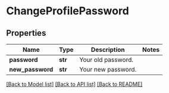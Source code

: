 # ChangeProfilePassword

## Properties
Name | Type | Description | Notes
------------ | ------------- | ------------- | -------------
**password** | **str** | Your old password. | 
**new_password** | **str** | Your new password. | 

[[Back to Model list]](../README.md#documentation-for-models) [[Back to API list]](../README.md#documentation-for-api-endpoints) [[Back to README]](../README.md)


